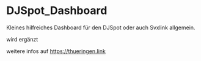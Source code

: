 # DJSpot_Dashboard

Kleines hilfreiches Dashboard für den DJSpot oder auch Svxlink allgemein.

wird ergänzt

weitere infos auf https://thueringen.link
